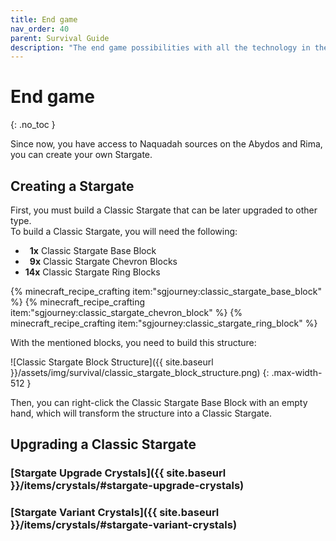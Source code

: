 ```yaml
---
title: End game
nav_order: 40
parent: Survival Guide
description: "The end game possibilities with all the technology in the survival with the Stargate Journey Minecraft mod."
---
```


# End game
{: .no_toc }

Since now, you have access to Naquadah sources on the Abydos and Rima, 
you can create your own Stargate.

## Creating a Stargate
First, you must build a Classic Stargate that can be later upgraded to other type.  
To build a Classic Stargate, you will need the following:
- **&ensp;1x** Classic Stargate Base Block
- **&ensp;9x** Classic Stargate Chevron Blocks
- **14x** Classic Stargate Ring Blocks

{% minecraft_recipe_crafting item:"sgjourney:classic_stargate_base_block" %}
{% minecraft_recipe_crafting item:"sgjourney:classic_stargate_chevron_block" %}
{% minecraft_recipe_crafting item:"sgjourney:classic_stargate_ring_block" %}

With the mentioned blocks, you need to build this structure:

![Classic Stargate Block Structure]({{ site.baseurl }}/assets/img/survival/classic_stargate_block_structure.png)
{: .max-width-512 }

Then, you can right-click the Classic Stargate Base Block with an empty hand, which will transform the structure into a Classic Stargate.

## Upgrading a Classic Stargate
### [Stargate Upgrade Crystals]({{ site.baseurl }}/items/crystals/#stargate-upgrade-crystals)
### [Stargate Variant Crystals]({{ site.baseurl }}/items/crystals/#stargate-variant-crystals)
